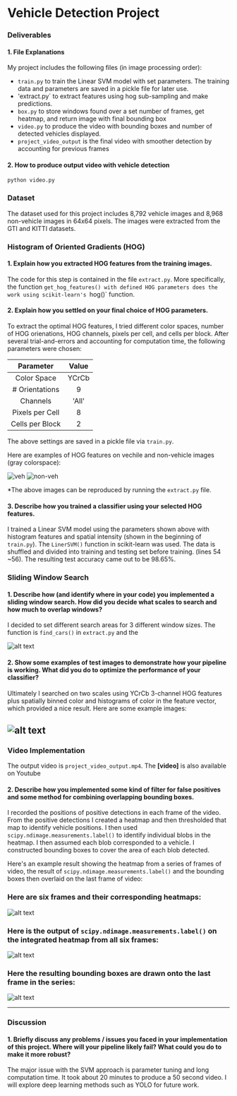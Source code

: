 # **Vehicle Detection Project**

[//]: # (Image References)
[image1]: https://cloud.githubusercontent.com/assets/10526591/24391851/3b6d5eda-13cc-11e7-907c-b7b9e92f6ba3.png "veh_HOG"
[image2]: https://cloud.githubusercontent.com/assets/10526591/24391850/3b6c6642-13cc-11e7-8a88-fde3caacd3ce.png "non-veh_HOG"
[image3]: ./examples/sliding_windows.jpg
[image4]: ./examples/sliding_window.jpg
[image5]: ./examples/bboxes_and_heat.png
[image6]: ./examples/labels_map.png
[image7]: ./examples/output_bboxes.png
[video1]: https://youtu.be/_23T4mz0IV0 "Video"

### Deliverables

#### 1. File Explanations

My project includes the following files (in image processing order):
* `train.py` to train the Linear SVM model with set parameters. The training data and parameters are saved in a pickle file for later use.
* 'extract.py` to extract features using hog sub-sampling and make predictions.
* `box.py` to store windows found over a set number of frames, get heatmap, and return image with final bounding box
* `video.py` to produce the video with bounding boxes and number of detected vehicles displayed.
* `project_video_output` is the final video with smoother detection by accounting for previous frames

#### 2. How to produce output video with vehicle detection
```sh
python video.py
```

### Dataset

The dataset used for this project includes 8,792 vehicle images and 8,968 non-vehicle images in 64x64 pixels. The images were extracted from the GTI and KITTI datasets.

### Histogram of Oriented Gradients (HOG)

#### 1. Explain how you extracted HOG features from the training images.

The code for this step is contained in the file `extract.py`. More specifically, the function `get_hog_features() with defined HOG parameters does the work using scikit-learn's `hog()` function.


#### 2. Explain how you settled on your final choice of HOG parameters.

To extract the optimal HOG features, I tried different color spaces, number of HOG orienations, HOG channels, pixels per cell, and cells per block.
After several trial-and-errors and accounting for computation time, the following parameters were chosen:

| Parameter        | Value   | 
|:-------------:|:-------------:| 
| Color Space      | YCrCb        | 
| # Orientations      | 9      |
| Channels     | 'All'      |
| Pixels per Cell      | 8        |
| Cells per Block      | 2        |

The above settings are saved in a pickle file via `train.py`.

Here are examples of HOG features on vechile and non-vehicle images (gray colorspace):

![veh][image1]
![non-veh][image2]

*The above images can be reproduced by running the `extract.py` file.

#### 3. Describe how  you trained a classifier using your selected HOG features.

I trained a Linear SVM model using the parameters shown above with histogram features and spatial intensity (shown in the beginning of `train.py`). The `LinerSVM()` function in scikit-learn was used. 
The data is shuffled and divided into training and testing set before training. (lines 54 ~56).
The resulting test accuracy came out to be 98.65%.

### Sliding Window Search

#### 1. Describe how (and identify where in your code) you implemented a sliding window search.  How did you decide what scales to search and how much to overlap windows?

I decided to set different search areas for 3 different window sizes. The function is `find_cars()` in `extract.py` and the 

![alt text][image3]

#### 2. Show some examples of test images to demonstrate how your pipeline is working.  What did you do to optimize the performance of your classifier?

Ultimately I searched on two scales using YCrCb 3-channel HOG features plus spatially binned color and histograms of color in the feature vector, which provided a nice result.  Here are some example images:

![alt text][image4]
---

### Video Implementation

The output video is `project_video_output.mp4`.
The **[video]** is also available on Youtube


#### 2. Describe how  you implemented some kind of filter for false positives and some method for combining overlapping bounding boxes.

I recorded the positions of positive detections in each frame of the video.  From the positive detections I created a heatmap and then thresholded that map to identify vehicle positions.  I then used `scipy.ndimage.measurements.label()` to identify individual blobs in the heatmap.  I then assumed each blob corresponded to a vehicle.  I constructed bounding boxes to cover the area of each blob detected.  

Here's an example result showing the heatmap from a series of frames of video, the result of `scipy.ndimage.measurements.label()` and the bounding boxes then overlaid on the last frame of video:

### Here are six frames and their corresponding heatmaps:

![alt text][image5]

### Here is the output of `scipy.ndimage.measurements.label()` on the integrated heatmap from all six frames:
![alt text][image6]

### Here the resulting bounding boxes are drawn onto the last frame in the series:
![alt text][image7]



---

### Discussion

#### 1. Briefly discuss any problems / issues you faced in your implementation of this project.  Where will your pipeline likely fail?  What could you do to make it more robust?

The major issue with the SVM approach is parameter tuning and long computation time. It took about 20 minutes to produce a 50 second video. I will explore deep learning methods such as YOLO for future work.


